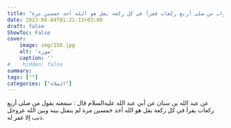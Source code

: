 ```yaml
---
title: "ثواب من صلى أربع ركعات فقرأ في كل ركعة بقل هو الله أحد خمسين مرة"
date: 2023-06-04T01:21:13+03:00
draft: false
ShowToc: False
cover:
    image: img/158.jpg
    alt: 'صورة'
    caption: ''
#    hidden: false
summary: 
tags: [""]
categories: ["الصلاة"]
---
```

عن عبد الله بن سنان عن أبي عبد الله عليه‌السلام
قال : سمعته يقول من صلى أربع ركعات يقرأ في كل ركعة بقل هو الله
أحد خمسين مرة لم ينفتل بينه وبين الله عزوجل ذنب إلا غفر له.

